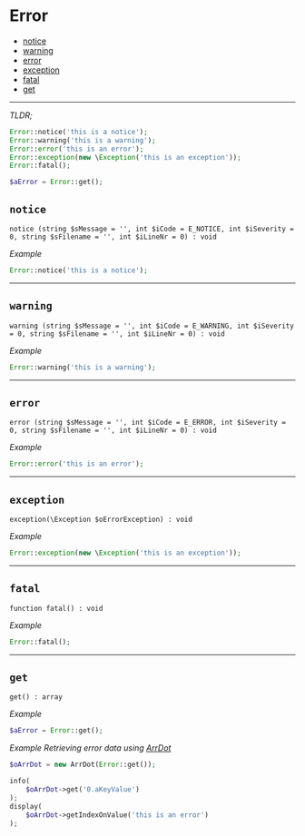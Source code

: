 
# Error

- [notice](#notice)
- [warning](#warning)
- [error](#error)
- [exception](#exception)
- [fatal](#fatal)
- [get](#get)

---

_TLDR;_  
~~~php
Error::notice('this is a notice');
Error::warning('this is a warning');
Error::error('this is an error');
Error::exception(new \Exception('this is an exception'));
Error::fatal();

$aError = Error::get();
~~~

<a id="notice"></a>
## `notice`

~~~
notice (string $sMessage = '', int $iCode = E_NOTICE, int $iSeverity = 0, string $sFilename = '', int $iLineNr = 0) : void
~~~

_Example_  
~~~php
Error::notice('this is a notice');
~~~

---

<a id="warning"></a>
## `warning`

~~~
warning (string $sMessage = '', int $iCode = E_WARNING, int $iSeverity = 0, string $sFilename = '', int $iLineNr = 0) : void
~~~

_Example_
~~~php
Error::warning('this is a warning');
~~~

---

<a id="error"></a>
## `error`

~~~
error (string $sMessage = '', int $iCode = E_ERROR, int $iSeverity = 0, string $sFilename = '', int $iLineNr = 0) : void
~~~

_Example_
~~~php
Error::error('this is an error');
~~~

---

<a id="exception"></a>
## `exception`

~~~
exception(\Exception $oErrorException) : void
~~~

_Example_
~~~php
Error::exception(new \Exception('this is an exception'));
~~~

---

<a id="fatal"></a>
## `fatal`

~~~
function fatal() : void
~~~

_Example_
~~~php
Error::fatal();
~~~

---

<a id="get"></a>
## `get`

~~~
get() : array
~~~

_Example_
~~~php
$aError = Error::get();
~~~

_Example Retrieving error data using [ArrDot](/1.x/arrdot)_  
~~~php
$oArrDot = new ArrDot(Error::get());

info(
    $oArrDot->get('0.aKeyValue')
);
display(
    $oArrDot->getIndexOnValue('this is an error')
);
~~~
